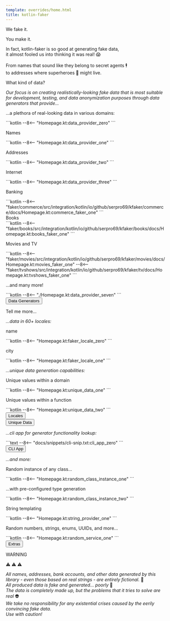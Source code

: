 ```yaml
---
template: overrides/home.html
title: kotlin-faker
---
```


<section class="w-100">
  <!--We fake it. You make it-->
  <div class="md-grid container-row pt-4 my-4">
    <div class="card-white py-3 mx-xs-3 mx-sm-3 mx-4 mx-xl-0 ">
      <div class="container-row-responsive">
        <div class="container ctx-card-white-1 pt-4" style="flex: 1;">
          <div class="text-align-center">
            <p class="display-3 IBMPlexSans-Bold text-dark mx-auto mt-4">We fake it.</p>
            <p class="display-3 IBMPlexSans-Bold text-pink mx-auto my-4">You make it.</p>
          </div>
        </div>
        <div class="container ctx-card-white-1 text-dark h3" style="flex: 1;">
          <p class="text-content-padding">
            In fact, kotlin-faker is so good at generating fake data,
            <br>
            it almost fooled us into thinking it was real! 😱
            <br><br>
            From names that sound like they belong to secret agents 🕴️
            <br>
            to addresses where superheroes 🦸 might live.
          </p>
        </div>
      </div>
    </div>
  </div>

  <div class="md-grid container pt-5 my-0 my-xl-4 my-lg-4">
    <p class="display-3 text-dark IBMPlexSans-Bold mt-4 text-align-center text-start-xl text-start-lg">What kind of data?</p>
    <p class="h2 my-3 text-dark">
      <i>Our focus is on creating realistically-looking fake data that is most suitable for development, testing,
      and data anonymization purposes through data generators that provide...</i>
    </p>
    <div class="container container-row-lg container-row-xl my-4">
      <div class="text-dark h3 mx-4 my-3 mx-lg-0 my-xl-0" style="order:0; flex: 30%;">
        <p>...a plethora of real-looking data in various domains:</p>
      </div>
      <div markdown="1" class="text-dark h3 mx-4 my-3 mx-lg-0 my-xl-0" style="order:0; flex: 50%;">
        ```kotlin
        --8<-- "Homepage.kt:data_provider_zero"
        ```
      </div>
    </div>
    <div class="container container-row-lg container-row-xl my-4">
      <div class="text-dark h3 mx-4 my-3 mx-lg-0 my-xl-0" style="order:0; flex: 30%;">
        <p>Names</p>
      </div>
      <div markdown="1" class="text-dark h3 mx-4 my-3 mx-lg-0 my-xl-0" style="order:0; flex: 50%;">
        ```kotlin
        --8<-- "Homepage.kt:data_provider_one"
        ```
      </div>
    </div>
    <div class="container container-row-lg container-row-xl my-4">
      <div class="text-dark h3 mx-4 my-3 mx-lg-0 my-xl-0" style="order:0; flex: 30%;">
        <p>Addresses</p>
      </div>
      <div markdown="1" class="text-dark h3 mx-4 my-3 mx-lg-0 my-xl-0" style="order:0; flex: 50%;">
        ```kotlin
        --8<-- "Homepage.kt:data_provider_two"
        ```
      </div>
    </div>
    <div class="container container-row-lg container-row-xl my-4">
      <div class="text-dark h3 mx-4 my-3 mx-lg-0 my-xl-0" style="order:0; flex: 30%;">
        <p>Internet</p>
      </div>
      <div markdown="1" class="text-dark h3 mx-4 my-3 mx-lg-0 my-xl-0" style="order:0; flex: 50%;">
        ```kotlin
        --8<-- "Homepage.kt:data_provider_three"
        ```
      </div>
    </div>
    <div class="container container-row-lg container-row-xl my-4">
      <div class="text-dark h3 mx-4 my-3 mx-lg-0 my-xl-0" style="order:0; flex: 30%;">
        <p>Banking</p>
      </div>
      <div markdown="1" class="text-dark h3 mx-4 my-3 mx-lg-0 my-xl-0" style="order:0; flex: 50%;">
        ```kotlin
        --8<-- "faker/commerce/src/integration/kotlin/io/github/serpro69/kfaker/commerce/docs/Homepage.kt:commerce_faker_one"
        ```
      </div>
    </div>
    <div class="container container-row-lg container-row-xl my-4">
      <div class="text-dark h3 mx-4 my-3 mx-lg-0 my-xl-0" style="order:0; flex: 30%;">
        Books
      </div>
      <div markdown="1" class="text-dark h3 mx-4 my-3 mx-lg-0 my-xl-0" style="order:0; flex: 50%;">
        ```kotlin
        --8<-- "faker/books/src/integration/kotlin/io/github/serpro69/kfaker/books/docs/Homepage.kt:books_faker_one"
        ```
      </div>
    </div>
    <div class="container container-row-lg container-row-xl my-4">
      <div class="text-dark h3 mx-4 my-3 mx-lg-0 my-xl-0" style="order:0; flex: 30%;">
        <p>Movies and TV</p>
      </div>
      <div markdown="1" class="text-dark h3 mx-4 my-3 mx-lg-0 my-xl-0" style="order:0; flex: 50%;">
        ```kotlin
        --8<-- "faker/movies/src/integration/kotlin/io/github/serpro69/kfaker/movies/docs/Homepage.kt:movies_faker_one"
        --8<-- "faker/tvshows/src/integration/kotlin/io/github/serpro69/kfaker/tv/docs/Homepage.kt:tvshows_faker_one"
        ```
      </div>
    </div>
    <div class="container container-row-lg container-row-xl my-4">
      <div class="text-dark h3 mx-4 my-3 mx-lg-0 my-xl-0" style="order:0; flex: 30%;">
        <p>...and many more!</p>
      </div>
      <div markdown="1" class="text-dark h3 mx-4 my-3 mx-lg-0 my-xl-0" style="order:0; flex: 50%;">
        ```kotlin
        --8<-- "./Homepage.kt:data_provider_seven"
        ```
      </div>
    </div>
    <div class="container container-row-lg container-row-xl my-4">
      <div style="order:0; flex: 20%;">
        <button
          onclick="location.href='{{ config.site_url }}/wiki/data-providers/'"
          title="Data Providers"
          type="button"
          class="btn-dark btn-xl-large btn-lg-large my-4 box-shadow ml-auto mx-xs-auto mx-sm-auto mx-md-auto"
        >Data Generators</button>
      </div>
      <div class="text-dark h3 mx-4 my-3 mx-lg-0 my-xl-0" style="order:0; flex: 80%;">
      </div>
    </div>
  </div>
</section>

<section class="w-100">
  <!-- Locales and other features -->
  <div class="md-grid container pt-5 my-0 my-xl-4 my-lg-4">
    <p class="display-3 text-dark IBMPlexSans-Bold mt-4 text-align-center text-start-xl text-start-lg">Tell me more...</p>
    <p class="h2 my-3 text-dark">
      <i>…data in 60+ locales:</i>
    </p>
    <div class="container container-row-lg container-row-xl my-4">
      <div class="text-dark h3 mx-4 my-3 mx-lg-0 my-xl-0" style="order:0; flex: 30%;">
        <p>name</p>
      </div>
      <div markdown="1" class="text-dark h3 mx-4 my-3 mx-lg-0 my-xl-0" style="order:0; flex: 50%;">
        ```kotlin
        --8<-- "Homepage.kt:faker_locale_zero"
        ```
      </div>
    </div>
    <div class="container container-row-lg container-row-xl my-4">
      <div class="text-dark h3 mx-4 my-3 mx-lg-0 my-xl-0" style="order:0; flex: 30%;">
        <p>city</p>
      </div>
      <div markdown="1" class="text-dark h3 mx-4 my-3 mx-lg-0 my-xl-0" style="order:0; flex: 50%;">
        ```kotlin
        --8<-- "Homepage.kt:faker_locale_one"
        ```
      </div>
    </div>
    <p class="h2 my-3 text-dark">
      <i>…unique data generation capabilities:</i>
    </p>
    <div class="container container-row-lg container-row-xl my-4">
      <div class="text-dark h3 mx-4 my-3 mx-lg-0 my-xl-0" style="order:0; flex: 30%;">
        <p>Unique values within a domain</p>
      </div>
      <div markdown="1" class="text-dark h3 mx-4 my-3 mx-lg-0 my-xl-0" style="order:0; flex: 50%;">
        ```kotlin
        --8<-- "Homepage.kt:unique_data_one"
        ```
      </div>
    </div>
    <div class="container container-row-lg container-row-xl my-4">
      <div class="text-dark h3 mx-4 my-3 mx-lg-0 my-xl-0" style="order:0; flex: 30%;">
        <p>Unique values within a function</p>
      </div>
      <div markdown="1" class="text-dark h3 mx-4 my-3 mx-lg-0 my-xl-0" style="order:0; flex: 50%;">
        ```kotlin
        --8<-- "Homepage.kt:unique_data_two"
        ```
      </div>
    </div>
    <div class="container container-row-lg container-row-xl my-4">
      <div class="text-dark h3 mx-4 my-3 mx-lg-0 my-xl-0" style="order:0; flex: 40%;">
      </div>
      <div style="order:0; flex: 30%;">
        <button
          onclick="location.href='{{ config.site_url }}/wiki/available-locales/'"
          title="Locales"
          type="button"
          class="btn-dark btn-xl-large btn-lg-large my-4 box-shadow ml-auto mx-xs-auto mx-sm-auto mx-md-auto"
        >Locales</button>
      </div>
      <div style="order:0; flex: 30%;">
        <button
          onclick="location.href='{{ config.site_url }}/wiki/unique-generator/'"
          title="Unique Data"
          type="button"
          class="btn-dark btn-xl-large btn-lg-large my-4 box-shadow ml-auto mx-xs-auto mx-sm-auto mx-md-auto"
        >Unique Data </button>
      </div>
    </div>
    <p class="h2 my-3 text-dark">
      <i>…cli app for generator functionality lookup:</i>
    </p>
    <div class="container container-row-lg container-row-xl my-4">
      <div class="text-dark h3 mx-4 my-3 mx-lg-0 my-xl-0" style="order:0; flex: 30%;">
      </div>
      <div markdown="1" class="text-dark h3 mx-4 my-3 mx-lg-0 my-xl-0" style="order:0; flex: 50%;">
        ```text
        --8<-- "docs/snippets/cli-snip.txt:cli_app_zero"
        ```
      </div>
    </div>
    <div class="container container-row-lg container-row-xl my-4">
      <div class="text-dark h3 mx-4 my-3 mx-lg-0 my-xl-0" style="order:0; flex: 80%;">
      </div>
      <div style="order:0; flex: 20%;">
        <button
          onclick="location.href='{{ config.site_url }}/wiki/available-locales/'"
          title="Available Locales"
          type="button"
          class="btn-dark btn-xl-large btn-lg-large my-4 box-shadow ml-auto mx-xs-auto mx-sm-auto mx-md-auto"
        >CLI App</button>
      </div>
    </div>
    <p class="h2 my-3 text-dark">
      <i>…and more:</i>
    </p>
    <div class="container container-row-lg container-row-xl my-4">
      <div class="text-dark h3 mx-4 my-3 mx-lg-0 my-xl-0" style="order:0; flex: 30%;">
        <p>Random instance of any class…</p>
      </div>
      <div markdown="1" class="text-dark h3 mx-4 my-3 mx-lg-0 my-xl-0" style="order:0; flex: 50%;">
        ```kotlin
        --8<-- "Homepage.kt:random_class_instance_one"
        ```
      </div>
    </div>
    <div class="container container-row-lg container-row-xl my-4">
      <div class="text-dark h3 mx-4 my-3 mx-lg-0 my-xl-0" style="order:0; flex: 30%;">
        <p>…with pre-configured type generation</p>
      </div>
      <div markdown="1" class="text-dark h3 mx-4 my-3 mx-lg-0 my-xl-0" style="order:0; flex: 50%;">
        ```kotlin
        --8<-- "Homepage.kt:random_class_instance_two"
        ```
      </div>
    </div>
    <div class="container container-row-lg container-row-xl my-4">
      <div class="text-dark h3 mx-4 my-3 mx-lg-0 my-xl-0" style="order:0; flex: 30%;">
        <p>String templating</p>
      </div>
      <div markdown="1" class="text-dark h3 mx-4 my-3 mx-lg-0 my-xl-0" style="order:0; flex: 50%;">
        ```kotlin
        --8<-- "Homepage.kt:string_provider_one"
        ```
      </div>
    </div>
    <div class="container container-row-lg container-row-xl my-4">
      <div class="text-dark h3 mx-4 my-3 mx-lg-0 my-xl-0" style="order:0; flex: 30%;">
        <p>Random numbers, strings, enums, UUIDs, and more…</p>
      </div>
      <div markdown="1" class="text-dark h3 mx-4 my-3 mx-lg-0 my-xl-0" style="order:0; flex: 50%;">
        ```kotlin
        --8<-- "Homepage.kt:random_service_one"
        ```
      </div>
    </div>
    <div class="container container-row-lg container-row-xl my-4">
      <div style="order:0; flex: 20%;">
        <button
          onclick="location.href='{{ config.site_url }}/wiki/unique-generator/'"
          title="Unique Data Generation"
          type="button"
          class="btn-dark btn-xl-large btn-lg-large my-4 box-shadow ml-auto mx-xs-auto mx-sm-auto mx-md-auto"
        >Extras</button>
      </div>
      <div class="text-dark h3 mx-4 my-3 mx-lg-0 my-xl-0" style="order:0; flex: 80%;">
      </div>
    </div>
  </div>
  <div class="md-grid container-row pt-4 my-4">
    <div class="card-white py-3 mx-xs-3 mx-sm-3 mx-4 mx-xl-0 ">
      <div class="container-row-responsive">
        <div class="container ctx-card-white-1 pt-4" style="flex: 1;">
          <div class="text-align-center">
            <p class="display-3 IBMPlexSans-Bold text-dark mx-auto mt-4">WARNING</p>
            <p class="display-3 IBMPlexSans-Bold text-pink mx-auto my-4">⚠️ ⚠️ ⚠️</p>
          </div>
        </div>
        <div class="container ctx-card-white-1 text-dark h3" style="flex: 1;">
          <p class="text-content-padding">
            <i>All names, addresses, bank accounts, and other data generated by this library - even those based on real strings - are entirely fictional.</i> 🦹
            <br>
            <i>All produced data is fake and generated... poorly</i> 💩
            <br>
            <i>The data is completely made up, but the problems that it tries to solve are real</i> 👽
            <br>
            <i>We take no responsibility for any existential crises caused by the eerily convincing fake data.</i>
            <br>
            <i>Use with caution!</i>
          </p>
        </div>
      </div>
    </div>
  </div>
</section>
